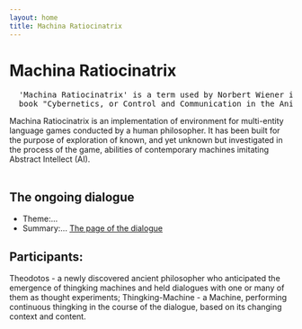 ```yaml
---
layout: home
title: Machina Ratiocinatrix
---
```

# Machina Ratiocinatrix
<pre>
  'Machina Ratiocinatrix' is a term used by Norbert Wiener in the introduction to his 
  book "Cybernetics, or Control and Communication in the Animal and the Machine".
</pre>
Machina Ratiocinatrix is an implementation of environment for multi-entity language games conducted by a human philosopher. It has been built for the purpose of exploration of known, and yet unknown but investigated in the process of the game, abilities of contemporary machines imitating Abstract Intellect (AI).<br><br>
## The ongoing dialogue
- Theme:...
- Summary:...
[The page of the dialogue](pages/dialogue)
## Participants:
Theodotos - a newly discovered ancient philosopher who anticipated the emergence of thingking machines and held dialogues with one or many of them as thought experiments;
Thingking-Machine - a Machine, performing continuous thingking in the course of the dialogue, based on its changing context and content.
